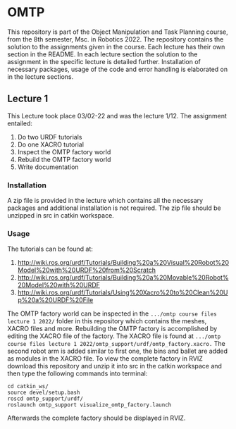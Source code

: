 # OMTP

This repository is part of the Object Manipulation and Task Planning course, from the 8th semester, Msc. in Robotics 2022. The repository contains the solution to the assignments given in the course. Each lecture has their own section in the README. In each lecture section the solution to the assignment in the specific lecture is detailed further. Installation of necessary packages, usage of the code and error handling is elaborated on in the lecture sections.

## Lecture 1

This Lecture took place 03/02-22 and was the lecture 1/12. The assignment entailed:

1.	Do two URDF tutorials
2.	Do one XACRO tutorial
3.	Inspect the OMTP factory world
4.	Rebuild the OMTP factory world
5.	Write documentation

### Installation

A zip file is provided in the lecture which contains all the necessary packages and additional installation is not required. The zip file should be unzipped in src in catkin workspace.

### Usage

The tutorials can be found at:

1.	http://wiki.ros.org/urdf/Tutorials/Building%20a%20Visual%20Robot%20Model%20with%20URDF%20from%20Scratch
2.	http://wiki.ros.org/urdf/Tutorials/Building%20a%20Movable%20Robot%20Model%20with%20URDF
3.	http://wiki.ros.org/urdf/Tutorials/Using%20Xacro%20to%20Clean%20Up%20a%20URDF%20File

The OMTP factory world can be inspected in the ``` .../omtp course files lecture 1 2022/ ``` folder in this repository which contains the meshes, XACRO files and more. 
Rebuilding the OMTP factory is accomplished by editing the XACRO file of the factory. The XACRO file is found at ``` .../omtp course files lecture 1 2022/omtp_support/urdf/omtp_factory.xacro. ``` The second robot arm is added similar to first one, the bins and ballet are added as modules in the XACRO file. To view the complete factory in RVIZ download this repository and unzip it into src in the catkin workspace and then type the following commands into terminal:
```
cd catkin_ws/
source devel/setup.bash
roscd omtp_support/urdf/
roslaunch omtp_support visualize_omtp_factory.launch
```

Afterwards the complete factory should be displayed in RVIZ.

